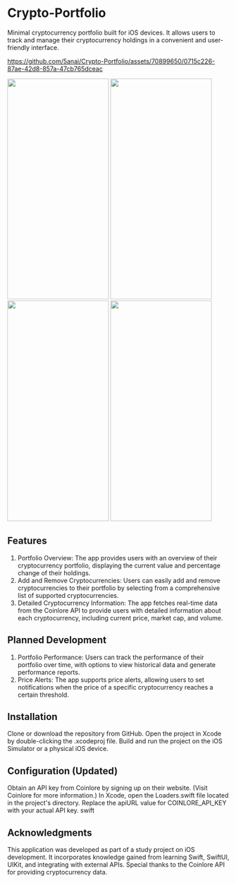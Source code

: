 # Crypto-Portfolio
Minimal cryptocurrency portfolio built for iOS devices. It allows users to track and manage their cryptocurrency holdings in a convenient and user-friendly interface. <br>

https://github.com/5anai/Crypto-Portfolio/assets/70899650/0715c226-87ae-42d8-857a-47cb765dceac

<img src="https://github.com/5anai/Crypto-Portfolio/assets/70899650/ba12863e-14f5-4275-bbf0-ce13276951a6" width="230" height="500">
<img src="https://github.com/5anai/Crypto-Portfolio/assets/70899650/90a25c14-7da3-460f-b655-2d48a0f7bd05" width="230" height="500">
<img src="https://github.com/5anai/Crypto-Portfolio/assets/70899650/ba50fe18-a217-4a54-ba30-afe933516cba" width="230" height="500">
<img src="https://github.com/5anai/Crypto-Portfolio/assets/70899650/3a356777-6dda-4006-9cf6-bc8ae917f1eb" width="230" height="500">

## Features

1. Portfolio Overview: The app provides users with an overview of their cryptocurrency portfolio, displaying the current value and percentage change of their holdings.
2. Add and Remove Cryptocurrencies: Users can easily add and remove cryptocurrencies to their portfolio by selecting from a comprehensive list of supported cryptocurrencies.
3. Detailed Cryptocurrency Information: The app fetches real-time data from the Coinlore API to provide users with detailed information about each cryptocurrency, including current price, market cap, and volume.

## Planned Development

1. Portfolio Performance: Users can track the performance of their portfolio over time, with options to view historical data and generate performance reports.
2. Price Alerts: The app supports price alerts, allowing users to set notifications when the price of a specific cryptocurrency reaches a certain threshold.

## Installation

Clone or download the repository from GitHub.
Open the project in Xcode by double-clicking the .xcodeproj file.
Build and run the project on the iOS Simulator or a physical iOS device.

## Configuration (Updated)

Obtain an API key from Coinlore by signing up on their website. (Visit Coinlore for more information.)
In Xcode, open the Loaders.swift file located in the project's directory.
Replace the apiURL value for COINLORE_API_KEY with your actual API key.
swift

## Acknowledgments

This application was developed as part of a study project on iOS development. It incorporates knowledge gained from learning Swift, SwiftUI, UIKit, and integrating with external APIs. Special thanks to the Coinlore API for providing cryptocurrency data.
